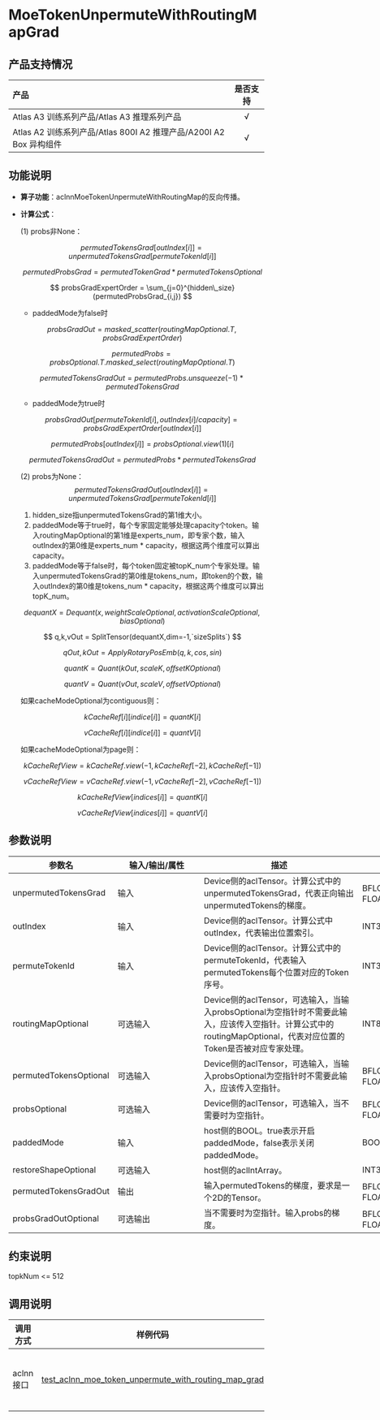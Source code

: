 # MoeTokenUnpermuteWithRoutingMapGrad

## 产品支持情况

|产品             |  是否支持  |
|:-------------------------|:----------:|
|  <term>Atlas A3 训练系列产品/Atlas A3 推理系列产品</term>   |     √    |
|  <term>Atlas A2 训练系列产品/Atlas 800I A2 推理产品/A200I A2 Box 异构组件</term>     |     √    |

## 功能说明

- **算子功能**：aclnnMoeTokenUnpermuteWithRoutingMap的反向传播。
- **计算公式**：

  (1) probs非None：
  
  $$
  permutedTokensGrad[outIndex[i]] = unpermutedTokensGrad[permuteTokenId[i]]
  $$
  
  $$
  permutedProbsGrad = permutedTokenGrad * permutedTokensOptional
  $$
  
  $$
  probsGradExpertOrder = \sum_{j=0}^{hidden\_size}(permutedProbsGrad_{i,j})
  $$

    - paddedMode为false时
  
  $$
  probsGradOut = masked\_scatter(routingMapOptional.T,probsGradExpertOrder)
  $$
  
  $$
  permutedProbs = probsOptional.T.masked\_select(routingMapOptional.T)
  $$

  $$
  permutedTokensGradOut = permutedProbs.unsqueeze(-1) * permutedTokensGrad
  $$

    - paddedMode为true时
  
  $$
  probsGradOut[permuteTokenId[i], outIndex[i]/capacity] = probsGradExpertOrder[outIndex[i]]
  $$

  $$
  permutedProbs[outIndex[i]] = probsOptional.view(1)[i]
  $$

  $$
  permutedTokensGradOut = permutedProbs * permutedTokensGrad
  $$

    (2) probs为None：
  $$
  permutedTokensGradOut[outIndex[i]] = unpermutedTokensGrad[permuteTokenId[i]]
  $$

  1. hidden_size指unpermutedTokensGrad的第1维大小。
  2. paddedMode等于true时，每个专家固定能够处理capacity个token。输入routingMapOptional的第1维是experts_num，即专家个数，输入outIndex的第0维是experts_num * capacity，根据这两个维度可以算出capacity。
  3. paddedMode等于false时，每个token固定被topK_num个专家处理。输入unpermutedTokensGrad的第0维是tokens_num，即token的个数，输入outIndex的第0维是tokens_num * capacity，根据这两个维度可以算出topK_num。


  
  $$
  dequantX = Dequant(x,weightScaleOptional,activationScaleOptional,biasOptional)
  $$
  
  $$
  q,k,vOut = SplitTensor(dequantX,dim=-1,`sizeSplits`)
  $$
  
  $$
  qOut,kOut = ApplyRotaryPosEmb(q,k,cos,sin)
  $$
  
  $$
  quantK = Quant(kOut,scaleK,offsetKOptional)
  $$
  
  $$
  quantV = Quant(vOut,scaleV,offsetVOptional)
  $$
  
  如果cacheModeOptional为contiguous则：
  
  $$
  kCacheRef[i][indice[i]]=quantK[i]
  $$
  
  $$
  vCacheRef[i][indice[i]]=quantV[i]
  $$
  
  如果cacheModeOptional为page则：
  
  $$
  kCacheRefView=kCacheRef.view(-1,kCacheRef[-2],kCacheRef[-1])
  $$
  
  $$
  vCacheRefView=vCacheRef.view(-1,vCacheRef[-2],vCacheRef[-1])
  $$
  
  $$
  kCacheRefView[indices[i]]=quantK[i]
  $$
  
  $$
  vCacheRefView[indices[i]]=quantV[i]
  $$

## 参数说明

<table style="undefined;table-layout: fixed; width: 1576px"><colgroup>
  <col style="width: 170px">
  <col style="width: 170px">
  <col style="width: 312px">
  <col style="width: 213px">
  <col style="width: 100px">
  </colgroup>
  <thead>
    <tr>
      <th>参数名</th>
      <th>输入/输出/属性</th>
      <th>描述</th>
      <th>数据类型</th>
      <th>数据格式</th>
    </tr></thead>
  <tbody>
    <tr>
      <td>unpermutedTokensGrad</td>
      <td>输入</td>
      <td>Device侧的aclTensor。计算公式中的unpermutedTokensGrad，代表正向输出unpermutedTokens的梯度。</td>
      <td>BFLOAT16、FLOAT16、FLOAT32</td>
      <td>ND</td>
    </tr>
    <tr>
      <td>outIndex</td>
      <td>输入</td>
      <td>Device侧的aclTensor。计算公式中outIndex，代表输出位置索引。</td>
      <td>INT32</td>
      <td>ND</td>
    </tr>
    <tr>
      <td>permuteTokenId</td>
      <td>输入</td>
      <td>Device侧的aclTensor。计算公式中的permuteTokenId，代表输入permutedTokens每个位置对应的Token序号。</td>
      <td>INT32</td>
      <td>ND</td>
    </tr>
    <tr>
      <td>routingMapOptional</td>
      <td>可选输入</td>
      <td>Device侧的aclTensor，可选输入，当输入probsOptional为空指针时不需要此输入，应该传入空指针。计算公式中的routingMapOptional，代表对应位置的Token是否被对应专家处理。</td>
      <td>INT8</td>
      <td>ND</td>
    </tr>
    <tr>
      <td>permutedTokensOptional</td>
      <td>可选输入</td>
      <td>Device侧的aclTensor，可选输入，当输入probsOptional为空指针时不需要此输入，应该传入空指针。</td>
      <td>BFLOAT16、FLOAT16、FLOAT32</td>
      <td>ND</td>
    </tr>
    <tr>
      <td>probsOptional</td>
      <td>可选输入</td>
      <td>Device侧的aclTensor，可选输入，当不需要时为空指针。</td>
      <td>BFLOAT16、FLOAT16、FLOAT32</td>
      <td>ND</td>
    </tr>
    <tr>
      <td>paddedMode</td>
      <td>输入</td>
      <td>host侧的BOOL。true表示开启paddedMode，false表示关闭paddedMode。</td>
      <td>BOOL</td>
      <td>-</td>
    </tr>
    <tr>
      <td>restoreShapeOptional</td>
      <td>可选输入</td>
      <td>host侧的aclIntArray。</td>
      <td>INT32</td>
      <td>-</td>
    </tr>
    <tr>
      <td>permutedTokensGradOut</td>
      <td>输出</td>
      <td>输入permutedTokens的梯度，要求是一个2D的Tensor。</td>
      <td>BFLOAT16、FLOAT16、FLOAT32</td>
      <td>ND</td>
    </tr>
    <tr>
      <td>probsGradOutOptional</td>
      <td>可选输出</td>
      <td>当不需要时为空指针。输入probs的梯度。</td>
      <td>BFLOAT16、FLOAT16、FLOAT32</td>
      <td>ND</td>
    </tr>
  </tbody></table>

## 约束说明

topkNum <= 512

## 调用说明

| 调用方式   | 样例代码           | 说明                                         |
| ---------------- | --------------------------- | --------------------------------------------------- |
| aclnn接口  | [test_aclnn_moe_token_unpermute_with_routing_map_grad](examples/test_aclnn_moe_token_unpermute_with_routing_map_grad.cpp) | 通过[aclnnMoeTokenUnpermuteWithRoutingMapGrad](docs/aclnnMoeTokenUnpermuteWithRoutingMapGrad.md)接口方式调用MoeTokenUnpermuteWithRoutingMapGrad算子。 |
